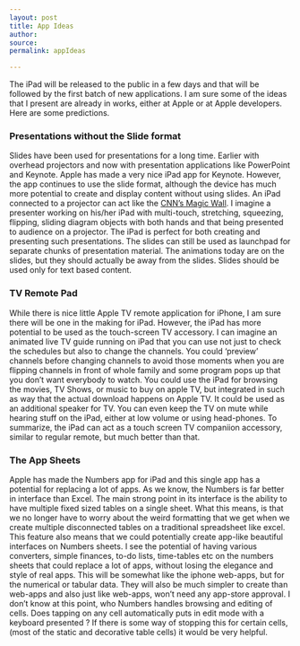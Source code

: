 ```yaml
---
layout: post
title: App Ideas
author: 
source: 
permalink: appIdeas

---
```


The iPad will be released to the public in a few days and that will be followed by the first batch of new applications. I am sure some of the ideas that I present are already in works, either at Apple or at Apple developers. Here are some predictions.

### Presentations without the Slide format
Slides have been used for presentations for a long time. Earlier with overhead projectors and now with presentation applications like PowerPoint and Keynote. Apple has made a very nice iPad app for Keynote. However, the app continues to use the slide format, although the device has much more potential to create and display content without using slides. An iPad connected to a projector can act like the [CNN’s Magic Wall](http://en.wikipedia.org/wiki/Multi-Touch_Collaboration_Wall). I imagine a presenter working on his/her iPad with multi-touch, stretching, squeezing, flipping, sliding diagram objects with both hands and that being presented to audience on a projector. The iPad is perfect for both creating and presenting such presentations. The slides can still be used as launchpad for separate chunks of presentation material. The animations today are on the slides, but they should actually be away from the slides. Slides should be used only for text based content.

### TV Remote Pad
While there is nice little Apple TV remote application for iPhone, I am sure there will be one in the making for iPad. However, the iPad has more potential to be used as the touch-screen TV accessory. I can imagine an animated live TV guide running on iPad that you can use not just to check the schedules but also to change the channels. You could ‘preview’ channels before changing channels to avoid those moments when you are flipping channels in front of whole family and some program pops up that you don’t want everybody to watch. You could use the iPad for browsing the movies, TV Shows, or music to buy on apple TV, but integrated in such as way that the actual download happens on Apple TV. It could be used as an additional speaker for TV. You can even keep the TV on mute while hearing stuff on the iPad, either at low volume or using head-phones. To summarize, the iPad can act as a touch screen TV companiion accessory, similar to regular remote, but much better than that.

### The App Sheets
Apple has made the Numbers app for iPad and this single app has a potential for replacing a lot of apps. As we know, the Numbers is far better in interface than Excel. The main strong point in its interface is the ability to have multiple fixed sized tables on a single sheet. What this means, is that we no longer have to worry about the weird formatting that we get when we create multiple disconnected tables on a traditional spreadsheet like excel. This feature also means that we could potentially create app-like beautiful interfaces on Numbers sheets. I see the potential of having various converters, simple finances, to-do lists, time-tables etc on the numbers sheets that could replace a lot of apps, without losing the elegance and style of real apps. This will be somewhat like the iphone web-apps, but for the numerical or tabular data. They will also be much simpler to create than web-apps and also just like web-apps, won’t need any app-store approval. I don’t know at this point, who Numbers handles browsing and editing of cells. Does tapping on any cell automatically puts in edit mode with a keyboard presented ? If there is some way of stopping this for certain cells, (most of the static and decorative table cells) it would be very helpful.
